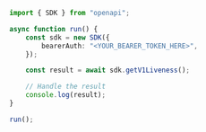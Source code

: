 <!-- Start SDK Example Usage [usage] -->
```typescript
import { SDK } from "openapi";

async function run() {
    const sdk = new SDK({
        bearerAuth: "<YOUR_BEARER_TOKEN_HERE>",
    });

    const result = await sdk.getV1Liveness();

    // Handle the result
    console.log(result);
}

run();

```
<!-- End SDK Example Usage [usage] -->